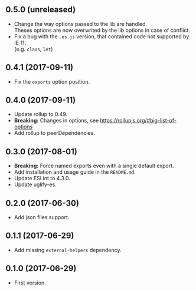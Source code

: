## 0.5.0 (unreleased)
- Change the way options passed to the lib are handled.  
  Theses options are now overwrited by the lib options in case of conflict.
- Fix a bug with the `.es.js` version, that contained code not supported by IE 11.  
  (e.g. `class`, `let`)

## 0.4.1 (2017-09-11)
- Fix the `exports` option position.

## 0.4.0 (2017-09-11)
- Update rollup to 0.49.
- __Breaking:__ Changes in options, see https://rollupjs.org/#big-list-of-options
- Add rollup to peerDependencies.

## 0.3.0 (2017-08-01)
- __Breaking:__ Force named exports even with a single default export.
- Add installation and usage guide in the `README.md`.
- Update ESLint to 4.3.0.
- Update uglify-es.

## 0.2.0 (2017-06-30)
- Add json files support.

## 0.1.1 (2017-06-29)
- Add missing `external-helpers` dependency.

## 0.1.0 (2017-06-29)
- First version.
